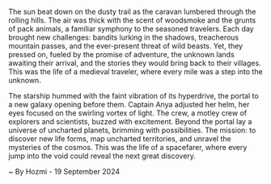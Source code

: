 
The sun beat down on the dusty trail as the caravan lumbered through the rolling hills. The air was thick with the scent of woodsmoke and the grunts of pack animals, a familiar symphony to the seasoned travelers. Each day brought new challenges: bandits lurking in the shadows, treacherous mountain passes, and the ever-present threat of wild beasts. Yet, they pressed on, fueled by the promise of adventure, the unknown lands awaiting their arrival, and the stories they would bring back to their villages. This was the life of a medieval traveler, where every mile was a step into the unknown.

The starship hummed with the faint vibration of its hyperdrive, the portal to a new galaxy opening before them. Captain Anya adjusted her helm, her eyes focused on the swirling vortex of light. The crew, a motley crew of explorers and scientists, buzzed with excitement. Beyond the portal lay a universe of uncharted planets, brimming with possibilities. The mission: to discover new life forms, map uncharted territories, and unravel the mysteries of the cosmos. This was the life of a spacefarer, where every jump into the void could reveal the next great discovery. 

~ By Hozmi - 19 September 2024
